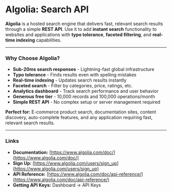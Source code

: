# Algolia: Search API

**Algolia** is a hosted search engine that delivers fast, relevant search results through a simple **REST API**. Use it to add **instant search** functionality to websites and applications with **typo tolerance**, **faceted filtering**, and **real-time indexing** capabilities.

---

### Why Choose Algolia?

* **Sub-20ms search responses** - Lightning-fast global infrastructure
* **Typo tolerance** - Finds results even with spelling mistakes
* **Real-time indexing** - Updates search results instantly
* **Faceted search** - Filter by categories, price, ratings, etc.
* **Analytics dashboard** - Track search performance and user behavior
* **Generous free tier** - 10,000 records and 100,000 operations/month
* **Simple REST API** - No complex setup or server management required

**Perfect for:** E-commerce product search, documentation sites, content discovery, auto-complete features, and any application requiring fast, relevant search results.

---

### Links

* **Documentation:** [https://www.algolia.com/doc/](https://www.algolia.com/doc/)
* **Sign Up:** [https://www.algolia.com/users/sign_up](https://www.algolia.com/users/sign_up)
* **API Reference:** [https://www.algolia.com/doc/api-reference/](https://www.algolia.com/doc/api-reference/)
* **Getting API Keys:** Dashboard → API Keys